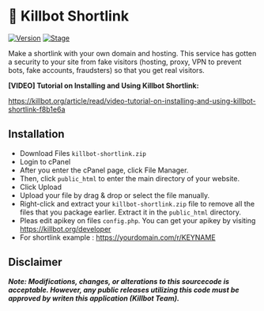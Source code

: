 # 🚀 Killbot Shortlink

[![Version](https://img.shields.io/badge/Version-1.0.1-brightgreen.svg?maxAge=259200)]()
[![Stage](https://img.shields.io/badge/Release-Beta-orange.svg)]()

Make a shortlink with your own domain and hosting. This service has gotten a security to your site from fake visitors (hosting, proxy, VPN to prevent bots, fake accounts, fraudsters) so that you get real visitors.

**[VIDEO] Tutorial on Installing and Using Killbot Shortlink:**

https://killbot.org/article/read/video-tutorial-on-installing-and-using-killbot-shortlink-f8b1e6a

## Installation
- Download Files ```killbot-shortlink.zip```
- Login to cPanel
- After you enter the cPanel page, click File Manager.
- Then, click ```public_html``` to enter the main directory of your website.
- Click Upload
- Upload your file by drag & drop or select the file manually.
- Right-click and extract your ```killbot-shortlink.zip``` file to remove all the files that you package earlier. Extract it in the ```public_html``` directory.
- Pleas edit apikey on files ```config.php```. You can get your apikey by visiting https://killbot.org/developer
- For shortlink example : https://yourdomain.com/r/KEYNAME

## Disclaimer
***Note: Modifications, changes, or alterations to this sourcecode is acceptable. However, any public releases utilizing this code must be approved by writen this application (Killbot Team).***
